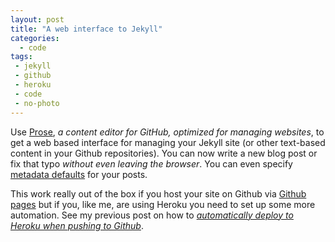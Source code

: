 ```yaml
---
layout: post
title: "A web interface to Jekyll"
categories:
  - code
tags:
 - jekyll
 - github
 - heroku
 - code
 - no-photo
---
```


Use [Prose](http://prose.io/), *a content editor for GitHub, optimized for managing websites*, to get a web based interface for managing your Jekyll site (or other text-based content in your Github repositories). You can now write a new blog post or fix that typo *without even leaving the browser*. You can even specify [metadata defaults](http://prose.io/help/handbook.html#metadata_defaults) for your posts.

This work really out of the box if you host your site on Github via [Github pages](http://pages.github.com/) but if you, like me, are using Heroku you need to set up some more automation. See my previous post on how to *[automatically deploy to Heroku when pushing to Github](/2012/07/29/deploy-to-heroku-from-github)*.
